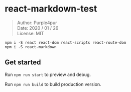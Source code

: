 # react-markdown-test

> Author: Purple4pur<br />
> Date: 2020 / 01 / 26<br />
> License: MIT

`npm i -S react react-dom react-scripts react-route-dom`<br />
`npm i -S react-markdown`

## Get started

Run `npm run start` to preview and debug.

Run `npm run build` to build production version.
